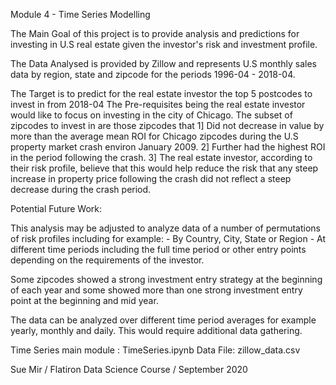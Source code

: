 Module 4 - Time Series Modelling

The Main Goal of this project is to provide analysis and predictions for investing in U.S real estate given the investor's risk and investment profile.

The Data Analysed is provided by Zillow and represents U.S monthly sales data by region, state and zipcode for the periods 1996-04 - 2018-04.

The Target is to predict for the real estate investor the top 5 postcodes to invest in from 2018-04
The Pre-requisites being the real estate investor would like to focus on investing in the city of Chicago. The subset of zipcodes to invest in are those zipcodes that
1] Did not decrease in value by more than the average mean ROI for Chicago zipcodes during the U.S property market crash environ January 2009.
2] Further had the highest ROI in the period following the crash.
3] The real estate investor, according to their risk profile, believe that this would help reduce the risk that any steep increase in property price following the crash did not reflect a steep decrease during the crash period.

Potential Future Work:

This analysis may be adjusted to analyze data of a number of permutations of risk profiles including for example:
    - By Country, City, State or Region 
    - At different time periods including the full time period or 	other entry points depending on the requirements of the 	investor.

Some zipcodes showed a strong investment entry strategy at the beginning of each year and some showed more than one strong investment entry point at the beginning and mid year.  

The data can be analyzed over different time period averages for example yearly, monthly and daily. This would require additional data gathering.


Time Series main module :  TimeSeries.ipynb
Data File:  zillow_data.csv


Sue Mir / Flatiron Data Science Course / September 2020
